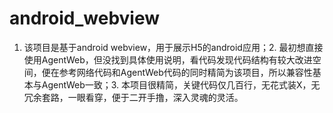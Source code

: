 # android_webview
1. 该项目是基于android webview，用于展示H5的android应用；2. 最初想直接使用AgentWeb，但没找到具体使用说明，看代码发现代码结构有较大改进空间，便在参考网络代码和AgentWeb代码的同时精简为该项目，所以兼容性基本与AgentWeb一致；3. 本项目很精简，关键代码仅几百行，无花式装X，无冗余套路，一眼看穿，便于二开手撸，深入灵魂的灵活。
